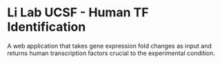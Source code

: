 # Li Lab UCSF - Human TF Identification

A web application that takes gene expression fold changes as input and returns human transcription factors crucial to the experimental condition.
